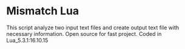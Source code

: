 # Mismatch Lua
This script analyze two input text files and create output text file with necessary information. Open source for fast project. Coded in Lua_5.3.1:16.10.15 
